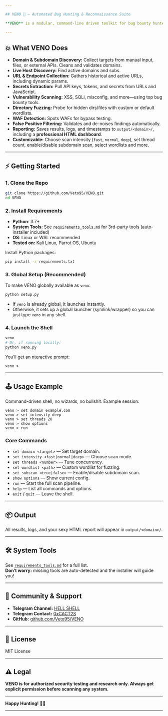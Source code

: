 ```yaml
---  

## VENO 🚀 — Automated Bug Hunting & Reconnaissance Suite   

**VENO** is a modular, command-line driven toolkit for bug bounty hunters, penetration testers, and security researchers. It automates reconnaissance and vulnerability assessment, fetching domains, sc[...]

---
```


## 💥 What VENO Does

- **Domain & Subdomain Discovery:** Collect targets from manual input, files, or external APIs. Cleans and validates domains.
- **Live Host Discovery:** Find active domains and subs.
- **URL & Endpoint Collection:** Gathers historical and active URLs, including dynamic params.
- **Secrets Extraction:** Pull API keys, tokens, and secrets from URLs and JavaScript.
- **Vulnerability Scanning:** XSS, SQLi, misconfig, and more—using top bug bounty tools.
- **Directory Fuzzing:** Probe for hidden dirs/files with custom or default wordlists.
- **WAF Detection:** Spots WAFs for bypass testing.
- **False Positive Filtering:** Validates and de-noises findings automatically.
- **Reporting:** Saves results, logs, and timestamps to `output/<domain>/`, including a **professional HTML dashboard**.
- **Customizable:** Choose scan intensity (`fast`, `normal`, `deep`), set thread count, enable/disable subdomain scan, select wordlists and more.

---

## ⚡ Getting Started

### 1. Clone the Repo

```bash
git clone https://github.com/Veto95/VENO.git
cd VENO
```

### 2. Install Requirements

- **Python**: 3.7+
- **System Tools**: See [`requirements_tools.md`](requirements_tools.md) for 3rd-party tools (auto-installer included)
- **OS**: Linux or WSL recommended  
- **Tested on:** Kali Linux, Parrot OS, Ubuntu

Install Python packages:

```bash
pip install -r requirements.txt
```

### 3. Global Setup (Recommended)

To make VENO globally available as `veno`:

```bash
python setup.py
```

- If `veno` is already global, it launches instantly.
- Otherwise, it sets up a global launcher (symlink/wrapper) so you can just type `veno` in any shell.

### 4. Launch the Shell

```bash
veno
# Or, if running locally:
python veno.py
```

You’ll get an nteractive prompt:

```
veno >
```

---

## 🕹 Usage Example

Command-driven shell, no wizards, no bullshit. Example session:

```
veno > set domain example.com
veno > set intensity deep
veno > set threads 20
veno > show options
veno > run
```

### Core Commands

- `set domain <target>` — Set target domain.
- `set intensity <fast|normal|deep>` — Choose scan mode.
- `set threads <number>` — Tune concurrency.
- `set wordlist <path>` — Custom wordlist for fuzzing.
- `set subscan <true|false>` — Enable/disable subdomain scan.
- `show options` — Show current config.
- `run` — Start the full scan pipeline.
- `help` — List all commands and options.
- `exit` / `quit` — Leave the shell.

---

## 📦 Output

All results, logs, and your sexy HTML report will appear in `output/<domain>/`.

---

## 🛠 System Tools

See [`requirements_tools.md`](requirements_tools.md) for a full list.  
**Don’t worry:** missing tools are auto-detected and the installer will guide you!

---

## 🤝 Community & Support

- **Telegram Channel:** [HELL SHELL](https://t.me/hacking_hell1)
- **Telegram Contact:** [0xCACT2S](https://t.me/CACT2S)
- **GitHub:** [github.com/Veto95/VENO](https://github.com/Veto95/VENO)

---

## 📝 License

MIT License

---

## ⚠️ Legal

**VENO is for authorized security testing and research only. Always get explicit permission before scanning any system.**

---

**Happy Hunting!** 🐱‍💻

---
